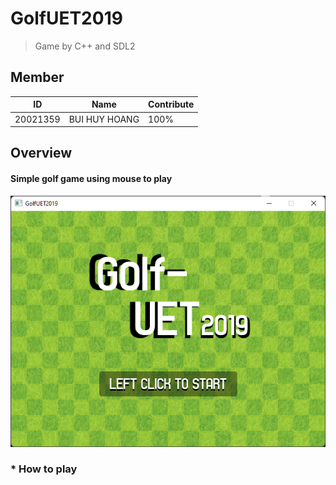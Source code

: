 # GolfUET2019
> Game by C++ and SDL2

## Member
|ID|Name|Contribute|
|--|----|----------|
|20021359|BUI HUY HOANG|100%|

## Overview
#### Simple golf game using mouse to play
![introImage](https://github.com/hoangbuii/GolfUET2019/blob/main/assets/demo/Screenshot%202022-07-30%20201826.png)
### * How to play
